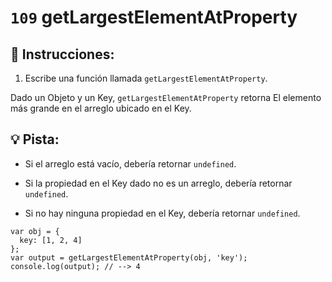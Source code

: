 # `109` getLargestElementAtProperty

## 📝 Instrucciones:

1. Escribe una función llamada `getLargestElementAtProperty`.

Dado un Objeto y un Key, `getLargestElementAtProperty` retorna El elemento más grande en el arreglo ubicado en el Key.

 
## :bulb: Pista:

* Si el arreglo está vacío, debería retornar `undefined`.

* Si la propiedad en el Key dado no es un arreglo, debería retornar `undefined`.

* Si no hay ninguna propiedad en el Key, debería retornar `undefined`.

```Js
var obj = {
  key: [1, 2, 4]
};
var output = getLargestElementAtProperty(obj, 'key');
console.log(output); // --> 4
```